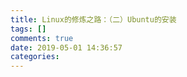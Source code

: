 ```yaml
---
title: Linux的修炼之路：（二）Ubuntu的安装
tags: []
comments: true
date: 2019-05-01 14:36:57
categories:
---
```


